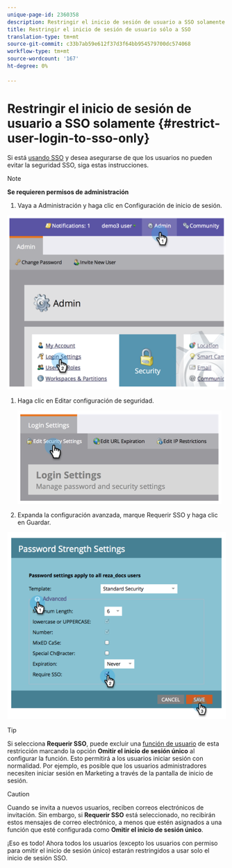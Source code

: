```yaml
---
unique-page-id: 2360358
description: Restringir el inicio de sesión de usuario a SSO solamente - Documentos de marketing - Documentación del producto
title: Restringir el inicio de sesión de usuario sólo a SSO
translation-type: tm+mt
source-git-commit: c33b7ab59e612f37d3f64bb954579700dc574068
workflow-type: tm+mt
source-wordcount: '167'
ht-degree: 0%

---
```



# Restringir el inicio de sesión de usuario a SSO solamente {#restrict-user-login-to-sso-only}

Si está [usando SSO](add-single-sign-on-to-a-portal.md) y desea asegurarse de que los usuarios no pueden evitar la seguridad SSO, siga estas instrucciones.

>[!NOTE]
>
>**Se requieren permisos de administración**

1. Vaya a Administración y haga clic en Configuración de inicio de sesión.

![](assets/image2014-9-24-14-3a44-3a40.png)

1. Haga clic en Editar configuración de seguridad.

   ![](assets/image2014-9-24-14-3a44-3a53.png)

1. Expanda la configuración avanzada, marque Requerir SSO y haga clic en Guardar.

![](assets/image2014-9-24-14-3a45-3a6.png)

>[!TIP]
>
>Si selecciona **Requerir SSO**, puede excluir una [función de usuario](../../../product-docs/administration/users-and-roles/create-delete-edit-and-change-a-user-role.md) de esta restricción marcando la opción **Omitir el inicio de sesión único** al configurar la función. Esto permitirá a los usuarios iniciar sesión con normalidad. Por ejemplo, es posible que los usuarios administradores necesiten iniciar sesión en Marketing a través de la pantalla de inicio de sesión.

>[!CAUTION]
>
>Cuando se invita a nuevos usuarios, reciben correos electrónicos de invitación. Sin embargo, si **Requerir SSO** está seleccionado, no recibirán estos mensajes de correo electrónico, a menos que estén asignados a una función que esté configurada como **Omitir el inicio de sesión único**.

¡Eso es todo! Ahora todos los usuarios (excepto los usuarios con permiso para omitir el inicio de sesión único) estarán restringidos a usar solo el inicio de sesión SSO.